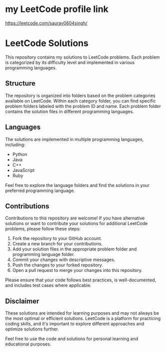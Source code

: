 # my LeetCode profile link
https://leetcode.com/saurav0604singh/

# LeetCode Solutions

This repository contains my solutions to LeetCode problems. Each problem is categorized by its difficulty level and implemented in various programming languages.

## Structure

The repository is organized into folders based on the problem categories available on LeetCode. Within each category folder, you can find specific problem folders labeled with the problem ID and name. Each problem folder contains the solution files in different programming languages.

## Languages

The solutions are implemented in multiple programming languages, including:

- Python
- Java
- C++
- JavaScript
- Ruby

Feel free to explore the language folders and find the solutions in your preferred programming language.

## Contributions

Contributions to this repository are welcome! If you have alternative solutions or want to contribute your solutions for additional LeetCode problems, please follow these steps:

1. Fork the repository to your GitHub account.
2. Create a new branch for your contributions.
3. Add your solution files in the appropriate problem folder and programming language folder.
4. Commit your changes with descriptive messages.
5. Push the changes to your forked repository.
6. Open a pull request to merge your changes into this repository.

Please ensure that your code follows best practices, is well-documented, and includes test cases where applicable.

## Disclaimer

These solutions are intended for learning purposes and may not always be the most optimal or efficient solutions. LeetCode is a platform for practicing coding skills, and it's important to explore different approaches and optimize solutions further.

Feel free to use the code and solutions for personal learning and educational purposes.
